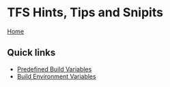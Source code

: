 # TFS Hints, Tips and Snipits

[Home](index.md)

## Quick links

- [Predefined Build Variables](https://docs.microsoft.com/en-us/vsts/pipelines/build/variables?view=vsts)
- [Build Environment Variables](https://docs.microsoft.com/en-us/previous-versions/visualstudio/visual-studio-2013/hh850448(v=vs.120))
